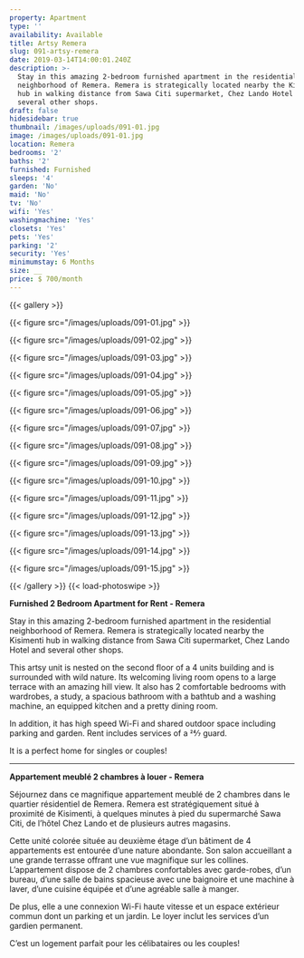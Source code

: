 ```yaml
---
property: Apartment
type: ''
availability: Available
title: Artsy Remera
slug: 091-artsy-remera
date: 2019-03-14T14:00:01.240Z
description: >-
  Stay in this amazing 2-bedroom furnished apartment in the residential
  neighborhood of Remera. Remera is strategically located nearby the Kisimenti
  hub in walking distance from Sawa Citi supermarket, Chez Lando Hotel and
  several other shops. 
draft: false
hidesidebar: true
thumbnail: /images/uploads/091-01.jpg
image: /images/uploads/091-01.jpg
location: Remera
bedrooms: '2'
baths: '2'
furnished: Furnished
sleeps: '4'
garden: 'No'
maid: 'No'
tv: 'No'
wifi: 'Yes'
washingmachine: 'Yes'
closets: 'Yes'
pets: 'Yes'
parking: '2'
security: 'Yes'
minimumstay: 6 Months
size: __
price: $ 700/month
---
```

{{< gallery >}} 

{{< figure src="/images/uploads/091-01.jpg" >}} 

{{< figure src="/images/uploads/091-02.jpg" >}}

 {{< figure src="/images/uploads/091-03.jpg" >}} 

{{< figure src="/images/uploads/091-04.jpg" >}}

{{< figure src="/images/uploads/091-05.jpg" >}}

 {{< figure src="/images/uploads/091-06.jpg" >}}

 {{< figure src="/images/uploads/091-07.jpg" >}}

 {{< figure src="/images/uploads/091-08.jpg" >}}

{{< figure src="/images/uploads/091-09.jpg" >}} 

{{< figure src="/images/uploads/091-10.jpg" >}}

 {{< figure src="/images/uploads/091-11.jpg" >}} 

{{< figure src="/images/uploads/091-12.jpg" >}}

{{< figure src="/images/uploads/091-13.jpg" >}}

{{< figure src="/images/uploads/091-14.jpg" >}}

{{< figure src="/images/uploads/091-15.jpg" >}}

 {{< /gallery >}} {{< load-photoswipe >}}

**Furnished 2 Bedroom Apartment for Rent - Remera**

Stay in this amazing 2-bedroom furnished apartment in the residential neighborhood of Remera. Remera is strategically located nearby the Kisimenti hub in walking distance from Sawa Citi supermarket, Chez Lando Hotel and several other shops. 

This artsy unit is nested on the second floor of a 4 units building and is surrounded with wild nature. Its welcoming living room opens to a large terrace with an amazing hill view. It also has 2 comfortable bedrooms with wardrobes, a study, a spacious bathroom with a bathtub and a washing machine, an equipped kitchen and a pretty dining room. 

In addition, it has high speed Wi-Fi and shared outdoor space including parking and garden. Rent includes services of a 24⁄7 guard.

It is a perfect home for singles or couples!

- - -

**Appartement meublé 2 chambres à louer - Remera**

Séjournez dans ce magnifique appartement meublé de 2 chambres dans le quartier résidentiel de Remera. Remera est stratégiquement situé à proximité de Kisimenti, à quelques minutes à pied du supermarché Sawa Citi, de l’hôtel Chez Lando et de plusieurs autres magasins.

Cette unité colorée située au deuxième étage d’un bâtiment de 4 appartements est entourée d’une nature abondante. Son salon accueillant a une grande terrasse offrant une vue magnifique sur les collines. L’appartement dispose de 2 chambres confortables avec garde-robes, d’un bureau, d’une salle de bains spacieuse avec une baignoire et une machine à laver, d’une cuisine équipée et d’une agréable salle à manger.

De plus, elle a une connexion Wi-Fi haute vitesse et un espace extérieur commun dont un parking et un jardin. Le loyer inclut les services d’un gardien permanent.

C’est un logement parfait pour les célibataires ou les couples!
